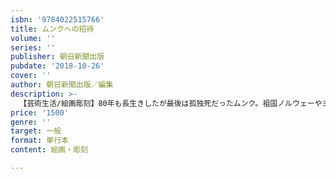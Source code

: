 ```yaml
---
isbn: '9784022515766'
title: ムンクへの招待
volume: ''
series: ''
publisher: 朝日新聞出版
pubdate: '2018-10-26'
cover: ''
author: 朝日新聞出版／編集
description: >-
  【芸術生活/絵画彫刻】80年も長生きしたが最後は孤独死だったムンク。祖国ノルウェーやヨーロッパでも非難されたが、最後はお札の顔にもなったムンクとは、どのような画家だったのか？　《叫び》など表作品の鑑賞のポイントを解説。「知ってるつもり？」の美術入門書版。
price: '1500'
genre: ''
target: 一般
format: 単行本
content: 絵画・彫刻

---
```

